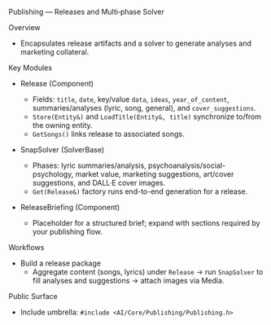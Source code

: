 Publishing — Releases and Multi‑phase Solver

Overview

- Encapsulates release artifacts and a solver to generate analyses and marketing collateral.

Key Modules

- Release (Component)
  - Fields: `title`, `date`, key/value `data`, `ideas`, `year_of_content`, summaries/analyses (lyric, song, general), and `cover_suggestions`.
  - `Store(Entity&)` and `LoadTitle(Entity&, title)` synchronize to/from the owning entity.
  - `GetSongs()` links release to associated songs.

- SnapSolver (SolverBase)
  - Phases: lyric summaries/analysis, psychoanalysis/social-psychology, market value, marketing suggestions, art/cover suggestions, and DALL·E cover images.
  - `Get(Release&)` factory runs end-to-end generation for a release.

- ReleaseBriefing (Component)
  - Placeholder for a structured brief; expand with sections required by your publishing flow.

Workflows

- Build a release package
  - Aggregate content (songs, lyrics) under `Release` → run `SnapSolver` to fill analyses and suggestions → attach images via Media.

Public Surface

- Include umbrella: `#include <AI/Core/Publishing/Publishing.h>`

